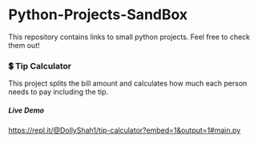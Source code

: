 # Python-Projects-SandBox
This repository contains links to small python projects. Feel free to check them out!

### 💲 Tip Calculator
This project splits the bill amount and calculates how much each person needs to pay including the tip.

##### Live Demo
https://repl.it/@DollyShah1/tip-calculator?embed=1&output=1#main.py

